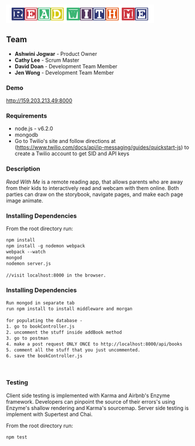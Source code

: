 ![Alt text](/client/assets/readwithme-logo.png "Read With Me Logo")

## Team
* **Ashwini Jogwar** - Product Owner
* **Cathy Lee** - Scrum Master
* **David Doan** - Development Team Member
* **Jen Wong** - Development Team Member

### Demo
http://159.203.213.49:8000

### Requirements
* node.js - v6.2.0
* mongodb
* Go to Twilio's site and follow directions at (https://www.twilio.com/docs/api/ip-messaging/guides/quickstart-js) to create a Twilio account to get SID and API keys

### Description
*Read With Me* is a remote reading app, that allows parents who are away from their kids to interactively read and webcam with them online. Both parties can draw on the storybook, navigate pages, and make each page image animate.

### Installing Dependencies

From the root directory run:
```
npm install
npm install -g nodemon webpack
webpack --watch
mongod
nodemon server.js

//visit localhost:8000 in the browser.

```
### Installing Dependencies
```
Run mongod in separate tab
run npm install to install middleware and morgan

for populating the database - 
1. go to bookController.js
2. uncomment the stuff inside addBook method
3. go to postman
4. make a post request ONLY ONCE to http://localhost:8000/api/books
5. comment all the stuff that you just uncommented.
6. save the bookController.js



```
### Testing
Client side testing is implemented with Karma and Airbnb's Enzyme framework. Developers can pinpoint the source of their errors's using Enzyme's shallow rendering and Karma's sourcemap. Server side testing is implement with Supertest and Chai.


From the root directory run:
```
npm test
